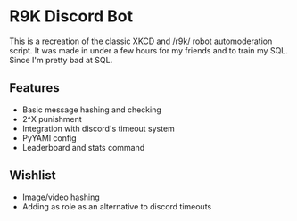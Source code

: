 # R9K Discord Bot

This is a recreation of the classic XKCD and /r9k/ robot automoderation script. It was made in under a few hours for my friends and to train my SQL. Since I'm pretty bad at SQL.

## Features

- Basic message hashing and checking
- 2^X punishment
- Integration with discord's timeout system
- PyYAMl config
- Leaderboard and stats command

## Wishlist

- Image/video hashing
- Adding as role as an alternative to discord timeouts

